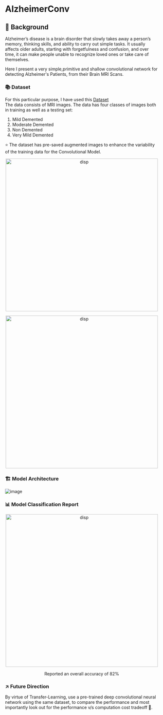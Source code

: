 # AlzheimerConv
## 🌄 Background
Alzheimer’s disease is a brain disorder that slowly takes away a person’s memory, thinking skills, and ability to carry out simple tasks. It usually affects older adults, starting with forgetfulness and confusion, and over time, it can make people unable to recognize loved ones or take care of themselves.

Here I present a very simple,primitive and shallow convolutional network for detecting Alzheimer's Patients, from their Brain MRI Scans.

### 📚 Dataset
For this particular purpose, I have used this <a href=https://www.kaggle.com/datasets/uraninjo/augmented-alzheimer-mri-dataset/data>Dataset</a> \
The data consists of MRI images. The data has four classes of images both in training as well as a testing set:
<ol>
  <li>Mild Demented</li>
  <li>Moderate Demented</li>
  <li>Non Demented</li>
  <li>Very Mild Demented</li>
</ol>

⭐ The dataset has pre-saved augmented images to enhance the variability of the training data for the Convolutional Model.

<p align='center'><img src="https://github.com/user-attachments/assets/6f311495-cd64-44d8-9de7-462c8047d577" alt="disp" width="500"></p>
<p align='center'><img src="https://github.com/user-attachments/assets/078c4dae-1eb9-495b-ada2-35bcd21d92ec" alt="disp" width="500"></p>






### 🏗️ Model Architecture
![image](https://github.com/user-attachments/assets/42e523a1-58d0-4c11-9583-a09e7cb4694a)

### 📊 Model Classification Report

<p align='center'><img src="https://github.com/user-attachments/assets/3679891d-1dd7-4ff6-bdf6-310b735415c6" alt="disp" width="500"></p>
<p align='center'>Reported an overall accuracy of 82% </p>

### ↗️ Future Direction
By virtue of Transfer-Learning, use a pre-trained deep convolutional neural network using the same dataset, to compare the performance and most importantly look out for the performance v/s computation cost tradeoff 💪.













